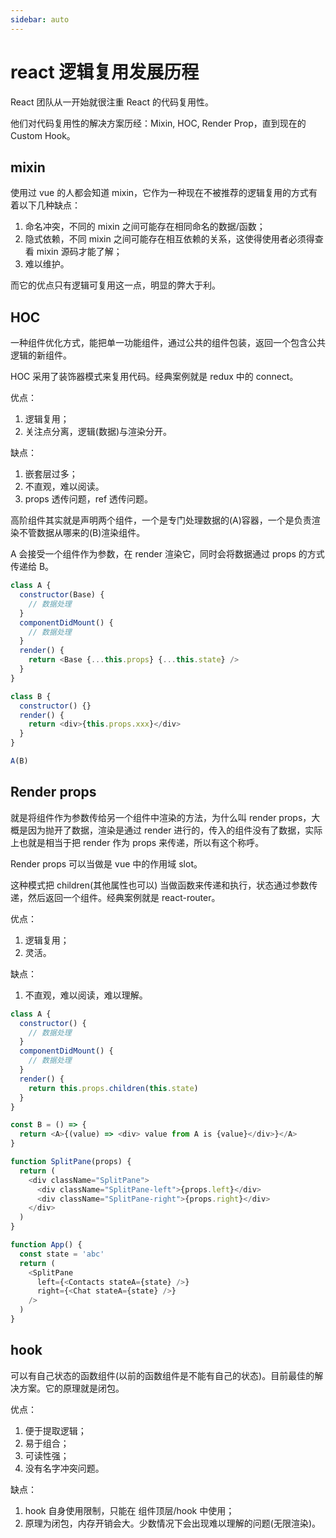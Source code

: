 ```yaml
---
sidebar: auto
---
```


# react 逻辑复用发展历程

React 团队从一开始就很注重 React 的代码复用性。

他们对代码复用性的解决方案历经：Mixin, HOC, Render Prop，直到现在的 Custom Hook。

## mixin

使用过 vue 的人都会知道 mixin，它作为一种现在不被推荐的逻辑复用的方式有着以下几种缺点：

1. 命名冲突，不同的 mixin 之间可能存在相同命名的数据/函数；
2. 隐式依赖，不同 mixin 之间可能存在相互依赖的关系，这使得使用者必须得查看 mixin 源码才能了解；
3. 难以维护。

而它的优点只有逻辑可复用这一点，明显的弊大于利。

## HOC

一种组件优化方式，能把单一功能组件，通过公共的组件包装，返回一个包含公共逻辑的新组件。

HOC 采用了装饰器模式来复用代码。经典案例就是 redux 中的 connect。

优点：

1. 逻辑复用；
2. 关注点分离，逻辑(数据)与渲染分开。

缺点：

1. 嵌套层过多；
2. 不直观，难以阅读。
3. props 透传问题，ref 透传问题。

高阶组件其实就是声明两个组件，一个是专门处理数据的(A)容器，一个是负责渲染不管数据从哪来的(B)渲染组件。

A 会接受一个组件作为参数，在 render 渲染它，同时会将数据通过 props 的方式传递给 B。

```js
class A {
  constructor(Base) {
    // 数据处理
  }
  componentDidMount() {
    // 数据处理
  }
  render() {
    return <Base {...this.props} {...this.state} />
  }
}

class B {
  constructor() {}
  render() {
    return <div>{this.props.xxx}</div>
  }
}

A(B)
```

## Render props

就是将组件作为参数传给另一个组件中渲染的方法，为什么叫 render props，大概是因为抛开了数据，渲染是通过 render 进行的，传入的组件没有了数据，实际上也就是相当于把 render 作为 props 来传递，所以有这个称呼。

Render props 可以当做是 vue 中的作用域 slot。

这种模式把 children(其他属性也可以) 当做函数来传递和执行，状态通过参数传递，然后返回一个组件。经典案例就是 react-router。

优点：

1. 逻辑复用；
2. 灵活。

缺点：

1. 不直观，难以阅读，难以理解。

```js
class A {
  constructor() {
    // 数据处理
  }
  componentDidMount() {
    // 数据处理
  }
  render() {
    return this.props.children(this.state)
  }
}

const B = () => {
  return <A>{(value) => <div> value from A is {value}</div>}</A>
}

function SplitPane(props) {
  return (
    <div className="SplitPane">
      <div className="SplitPane-left">{props.left}</div>
      <div className="SplitPane-right">{props.right}</div>
    </div>
  )
}

function App() {
  const state = 'abc'
  return (
    <SplitPane
      left={<Contacts stateA={state} />}
      right={<Chat stateA={state} />}
    />
  )
}
```

## hook

可以有自己状态的函数组件(以前的函数组件是不能有自己的状态)。目前最佳的解决方案。它的原理就是闭包。

优点：

1. 便于提取逻辑；
2. 易于组合；
3. 可读性强；
4. 没有名字冲突问题。

缺点：

1. hook 自身使用限制，只能在 组件顶层/hook 中使用；
2. 原理为闭包，内存开销会大。少数情况下会出现难以理解的问题(无限渲染)。
